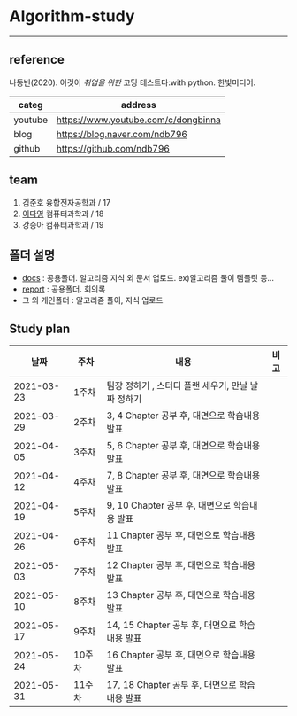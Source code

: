 # Algorithm-study

---------------------------------------------

## reference

나동빈(2020). 이것이 *취업을 위한* 코딩 테스트다:with python. 한빛미디어.

| categ   | address                             |
| ------- | ----------------------------------- | 
| youtube | https://www.youtube.com/c/dongbinna |
| blog    | https://blog.naver.com/ndb796       |
| github  | https://github.com/ndb796           |
  
## team

1. 김준호    융합전자공학과 / 17
2. [이다영](./youngDaLee)    컴퓨터과학과   / 18
3. 강승아    컴퓨터과학과   / 19

## 폴더 설명
- [docs](./docs) : 공용폴더. 알고리즘 지식 외 문서 업로드. ex)알고리즘 풀이 템플릿 등...
- [report](./report) : 공용폴더. 회의록
- 그 외 개인폴더 : 알고리즘 풀이, 지식 업로드 
## Study plan

| 날짜        | 주차  | 내용                                                    | 비고  |
| -----       | ----- | ----                                                    | ----- |
| 2021-03-23  | 1주차 | 팀장 정하기 , 스터디 플랜 세우기, 만날 날짜 정하기          |       |
| 2021-03-29  | 2주차 | 3, 4 Chapter 공부 후, 대면으로 학습내용 발표               |       | 
| 2021-04-05  | 3주차 | 5, 6 Chapter 공부 후, 대면으로 학습내용 발표               |       |
| 2021-04-12  | 4주차 | 7, 8 Chapter 공부 후, 대면으로 학습내용 발표               |       |
| 2021-04-19  | 5주차 | 9, 10 Chapter 공부 후, 대면으로 학습내용 발표               |       |
| 2021-04-26  | 6주차 | 11 Chapter 공부 후, 대면으로 학습내용 발표               |       |
| 2021-05-03  | 7주차 | 12 Chapter 공부 후, 대면으로 학습내용 발표               |       |
| 2021-05-10  | 8주차 | 13 Chapter 공부 후, 대면으로 학습내용 발표               |       |
| 2021-05-17  | 9주차 | 14, 15 Chapter 공부 후, 대면으로 학습내용 발표               |       |
| 2021-05-24  | 10주차 | 16 Chapter 공부 후, 대면으로 학습내용 발표               |       |
| 2021-05-31  | 11주차 | 17, 18 Chapter 공부 후, 대면으로 학습내용 발표               |       |
